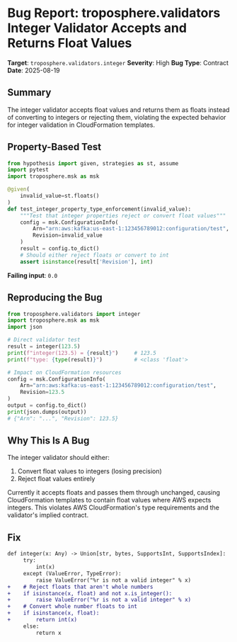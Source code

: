 # Bug Report: troposphere.validators Integer Validator Accepts and Returns Float Values

**Target**: `troposphere.validators.integer`
**Severity**: High
**Bug Type**: Contract
**Date**: 2025-08-19

## Summary

The integer validator accepts float values and returns them as floats instead of converting to integers or rejecting them, violating the expected behavior for integer validation in CloudFormation templates.

## Property-Based Test

```python
from hypothesis import given, strategies as st, assume
import pytest
import troposphere.msk as msk

@given(
    invalid_value=st.floats()
)  
def test_integer_property_type_enforcement(invalid_value):
    """Test that integer properties reject or convert float values"""
    config = msk.ConfigurationInfo(
        Arn="arn:aws:kafka:us-east-1:123456789012:configuration/test",
        Revision=invalid_value
    )
    result = config.to_dict()
    # Should either reject floats or convert to int
    assert isinstance(result['Revision'], int)
```

**Failing input**: `0.0`

## Reproducing the Bug

```python
from troposphere.validators import integer
import troposphere.msk as msk
import json

# Direct validator test
result = integer(123.5)
print(f"integer(123.5) = {result}")     # 123.5
print(f"type: {type(result)}")          # <class 'float'>

# Impact on CloudFormation resources
config = msk.ConfigurationInfo(
    Arn="arn:aws:kafka:us-east-1:123456789012:configuration/test",
    Revision=123.5
)
output = config.to_dict()
print(json.dumps(output))
# {"Arn": "...", "Revision": 123.5}
```

## Why This Is A Bug

The integer validator should either:
1. Convert float values to integers (losing precision)
2. Reject float values entirely

Currently it accepts floats and passes them through unchanged, causing CloudFormation templates to contain float values where AWS expects integers. This violates AWS CloudFormation's type requirements and the validator's implied contract.

## Fix

```diff
def integer(x: Any) -> Union[str, bytes, SupportsInt, SupportsIndex]:
     try:
         int(x)
     except (ValueError, TypeError):
         raise ValueError("%r is not a valid integer" % x)
+    # Reject floats that aren't whole numbers
+    if isinstance(x, float) and not x.is_integer():
+        raise ValueError("%r is not a valid integer" % x)
+    # Convert whole number floats to int
+    if isinstance(x, float):
+        return int(x)
     else:
         return x
```